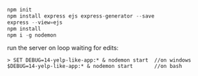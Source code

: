 ```javascript
npm init 
npm install express ejs express-generator --save
express --view=ejs
npm install
npm i -g nodemon
```

run the server on loop waiting for edits:
```
> SET DEBUG=14-yelp-like-app:* & nodemon start  //on windows
$DEBUG=14-yelp-like-app:* & nodemon start       //on bash
```
